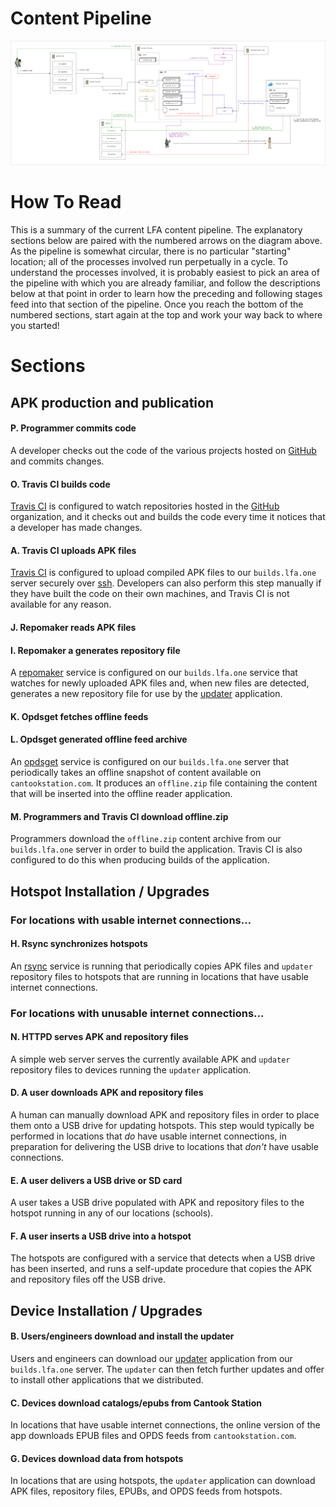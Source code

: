 Content Pipeline
===

![lfa](./lfa.png?raw=true)

# How To Read

This is a summary of the current LFA content pipeline. The explanatory
sections below are paired with the numbered arrows on the diagram
above.  As the pipeline is somewhat circular, there is no particular
"starting" location; all of the processes involved run perpetually in a
cycle. To understand the processes involved, it is probably easiest to
pick an area of the pipeline with which you are already familiar, and
follow the descriptions below at that point in order to learn how the
preceding and following stages feed into that section of the pipeline.
Once you reach the bottom of the numbered sections, start again at the
top and work your way back to where you started!

# Sections

## APK production and publication

#### P. Programmer commits code

A developer checks out the code of the various projects hosted on
[GitHub](https://www.github.com/AULFA) and commits changes.

#### O. Travis CI builds code

[Travis CI](https://www.travis-ci.org/AULFA) is configured to watch
repositories hosted in the [GitHub](https://www.github.com/AULFA) organization,
and it checks out and builds the code every time it notices that a
developer has made changes.

#### A. Travis CI uploads APK files

[Travis CI](https://www.travis-ci.org/AULFA) is configured to upload
compiled APK files to our `builds.lfa.one` server securely over
[ssh](https://en.wikipedia.org/wiki/Secure_Shell).  Developers can
also perform this step manually if they have built the code on their
own machines, and Travis CI is not available for any reason.

#### J. Repomaker reads APK files
#### I. Repomaker a generates repository file

A [repomaker](https://github.com/AULFA/repomaker) service is configured
on our `builds.lfa.one` service that watches for newly uploaded APK files and,
when new files are detected, generates a new repository file for use
by the [updater](https://github.com/AULFA/updater) application.

#### K. Opdsget fetches offline feeds
#### L. Opdsget generated offline feed archive

An [opdsget](https://github.com/AULFA/opdsget/) service is configured
on our `builds.lfa.one` server that periodically takes an offline snapshot
of content available on `cantookstation.com`. It produces an `offline.zip`
file containing the content that will be inserted into the offline reader
application.

#### M. Programmers and Travis CI download offline.zip

Programmers download the `offline.zip` content archive from our `builds.lfa.one`
server in order to build the application. Travis CI is also configured to
do this when producing builds of the application.

## Hotspot Installation / Upgrades

### For locations with usable internet connections...

#### H. Rsync synchronizes hotspots

An [rsync](https://en.wikipedia.org/wiki/Rsync) service is running that
periodically copies APK files and `updater` repository files to hotspots
that are running in locations that have usable internet connections.

### For locations with unusable internet connections...

#### N. HTTPD serves APK and repository files

A simple web server serves the currently available APK and `updater`
repository files to devices running the `updater` application.

#### D. A user downloads APK and repository files

A human can manually download APK and repository files in order to
place them onto a USB drive for updating hotspots. This step would
typically be performed in locations that _do_ have usable internet connections,
in preparation for delivering the USB drive to locations that _don't_
have usable connections.

#### E. A user delivers a USB drive or SD card

A user takes a USB drive populated with APK and repository files
to the hotspot running in any of our locations (schools).

#### F. A user inserts a USB drive into a hotspot

The hotspots are configured with a service that detects when a USB
drive has been inserted, and runs a self-update procedure that copies
the APK and repository files off the USB drive.

## Device Installation / Upgrades

#### B. Users/engineers download and install the updater

Users and engineers can download our [updater](https://github.com/AULFA/updater)
application from our `builds.lfa.one` server. The `updater` can
then fetch further updates and offer to install other applications
that we distributed.

#### C. Devices download catalogs/epubs from Cantook Station

In locations that have usable internet connections, the online version
of the app downloads EPUB files and OPDS feeds from `cantookstation.com`.

#### G. Devices download data from hotspots

In locations that are using hotspots, the `updater` application
can download APK files, repository files, EPUBs, and OPDS feeds
from hotspots.

